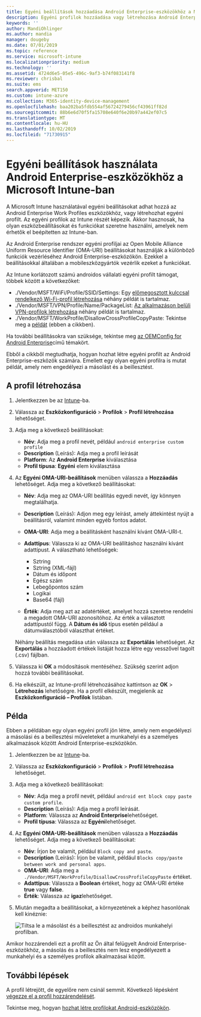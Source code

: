 ```yaml
---
title: Egyéni beállítások hozzáadása Android Enterprise-eszközökhöz a Microsoft Intune-ban – Azure | Microsoft Docs
description: Egyéni profilok hozzáadása vagy létrehozása Android Enterprise-eszközökhöz a Microsoft Intune-ban
keywords: ''
author: MandiOhlinger
ms.author: mandia
manager: dougeby
ms.date: 07/01/2019
ms.topic: reference
ms.service: microsoft-intune
ms.localizationpriority: medium
ms.technology: ''
ms.assetid: 4724d6e5-05e5-496c-9af3-b74f083141f8
ms.reviewer: chrisbal
ms.suite: ems
search.appverid: MET150
ms.custom: intune-azure
ms.collection: M365-identity-device-management
ms.openlocfilehash: baa202ba5fdb554af56724279456cf43961ff82d
ms.sourcegitcommit: 88b6e6d70f5fa15708e640f6e20b97a442ef07c5
ms.translationtype: MT
ms.contentlocale: hu-HU
ms.lasthandoff: 10/02/2019
ms.locfileid: "71730915"
---
```

# <a name="use-custom-settings-for-android-enterprise-devices-in-microsoft-intune"></a>Egyéni beállítások használata Android Enterprise-eszközökhöz a Microsoft Intune-ban

A Microsoft Intune használatával egyéni beállításokat adhat hozzá az Android Enterprise Work Profiles eszközökhöz, vagy létrehozhat egyéni profilt. Az egyéni profilok az Intune részét képezik. Akkor hasznosak, ha olyan eszközbeállításokat és funkciókat szeretne használni, amelyek nem érhetők el beépítetten az Intune-ban.

Az Android Enterprise rendszer egyéni profiljai az Open Mobile Alliance Uniform Resource Identifier (OMA-URI) beállításokat használják a különböző funkciók vezérléséhez Android Enterprise-eszközökön. Ezekkel a beállításokkal általában a mobileszközgyártók vezérlik ezeket a funkciókat.

Az Intune korlátozott számú androidos vállalati egyéni profilt támogat, többek között a következőket:

- ./Vendor/MSFT/WiFi/Profile/SSID/Settings: Egy [előmegosztott kulccsal rendelkező Wi-Fi-profil létrehozása](wi-fi-profile-shared-key.md) néhány példát is tartalmaz.
- ./Vendor/MSFT/VPN/Profile/Name/PackageList: [Az alkalmazáson belüli VPN-profilok létrehozása](android-pulse-secure-per-app-vpn.md) néhány példát is tartalmaz.
- ./Vendor/MSFT/WorkProfile/DisallowCrossProfileCopyPaste: Tekintse meg a [példát](#example) (ebben a cikkben).

Ha további beállításokra van szüksége, tekintse meg [az OEMConfig for Android Enterprise](android-oem-configuration-overview.md)című témakört.

Ebből a cikkből megtudhatja, hogyan hozhat létre egyéni profilt az Android Enterprise-eszközök számára. Emellett egy olyan egyéni profilra is mutat példát, amely nem engedélyezi a másolást és a beillesztést.

## <a name="create-the-profile"></a>A profil létrehozása

1. Jelentkezzen be az [Intune](https://go.microsoft.com/fwlink/?linkid=2090973)-ba.
2. Válassza az **Eszközkonfiguráció** > **Profilok** > **Profil létrehozása** lehetőséget.
3. Adja meg a következő beállításokat:

    - **Név**: Adja meg a profil nevét, például `android enterprise custom profile`
    - **Description** (Leírás): Adja meg a profil leírását
    - **Platform**: Az **Android Enterprise** kiválasztása
    - **Profil típusa**: **Egyéni** elem kiválasztása

4. Az **Egyéni OMA-URI-beállítások** menüben válassza a **Hozzáadás** lehetőséget. Adja meg a következő beállításokat:

    - **Név**: Adja meg az OMA-URI beállítás egyedi nevét, így könnyen megtalálhatja.
    - **Description** (Leírás): Adjon meg egy leírást, amely áttekintést nyújt a beállításról, valamint minden egyéb fontos adatot.
    - **OMA-URI**: Adja meg a beállításként használni kívánt OMA-URI-t.
    - **Adattípus**: Válassza ki az OMA-URI beállításhoz használni kívánt adattípust. A választható lehetőségek:

      - Sztring
      - Sztring (XML-fájl)
      - Dátum és időpont
      - Egész szám
      - Lebegőpontos szám
      - Logikai
      - Base64 (fájl)

    - **Érték**: Adja meg azt az adatértéket, amelyet hozzá szeretne rendelni a megadott OMA-URI azonosítóhoz. Az érték a választott adattípustól függ. A **Dátum és idő** típus esetén például a dátumválasztóból választhat értéket.

    Néhány beállítás megadása után válassza az **Exportálás** lehetőséget. Az **Exportálás** a hozzáadott értékek listáját hozza létre egy vesszővel tagolt (.csv) fájlban.

5. Válassza ki **OK** a módosítások mentéséhez. Szükség szerint adjon hozzá további beállításokat.
6. Ha elkészült, az Intune-profil létrehozásához kattintson az **OK** > **Létrehozás** lehetőségre. Ha a profil elkészült, megjelenik az **Eszközkonfiguráció – Profilok** listában.

## <a name="example"></a>Példa

Ebben a példában egy olyan egyéni profil jön létre, amely nem engedélyezi a másolási és a beillesztési műveleteket a munkahelyi és a személyes alkalmazások között Android Enterprise-eszközökön.

1. Jelentkezzen be az [Intune](https://go.microsoft.com/fwlink/?linkid=2090973)-ba.
2. Válassza az **Eszközkonfiguráció** > **Profilok** > **Profil létrehozása** lehetőséget.
3. Adja meg a következő beállításokat:

    - **Név**: Adja meg a profil nevét, például `android ent block copy paste custom profile`.
    - **Description** (Leírás): Adja meg a profil leírását.
    - **Platform**: Válassza az **Android Enterprise**lehetőséget.
    - **Profil típusa**: Válassza az **Egyéni**lehetőséget.

4. Az **Egyéni OMA-URI-beállítások** menüben válassza a **Hozzáadás** lehetőséget. Adja meg a következő beállításokat:

    - **Név**: Írjon be valamit, például `Block copy and paste`.
    - **Description** (Leírás): Írjon be valamit, például `Blocks copy/paste between work and personal apps`.
    - **OMA-URI**: Adja meg a `./Vendor/MSFT/WorkProfile/DisallowCrossProfileCopyPaste` értéket.
    - **Adattípus**: Válassza a **Boolean** értéket, hogy az OMA-URI értéke **true** vagy **false**.
    - **Érték**: Válassza az **igaz**lehetőséget.

5. Miután megadta a beállításokat, a környezetének a képhez hasonlónak kell kinéznie:

    ![Tiltsa le a másolást és a beillesztést az androidos munkahelyi profilban.](./media/custom-settings-android-for-work/custom-policy-afw-copy-paste.png)

Amikor hozzárendeli ezt a profilt az Ön által felügyelt Android Enterprise-eszközökhöz, a másolás és a beillesztés nem lesz engedélyezett a munkahelyi és a személyes profilok alkalmazásai között.

## <a name="next-steps"></a>További lépések

A profil létrejött, de egyelőre nem csinál semmit. Következő lépésként [végezze el a profil hozzárendelését](device-profile-assign.md).

Tekintse meg, hogyan [hozhat létre profilokat Android-eszközökön](../custom-settings-android.md).
